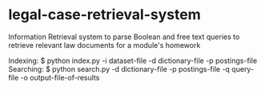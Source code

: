 # legal-case-retrieval-system
Information Retrieval system to parse Boolean and free text queries to retrieve relevant law documents for a module's homework

Indexing: $ python index.py -i dataset-file -d dictionary-file -p postings-file
Searching: $ python search.py -d dictionary-file -p postings-file -q query-file -o output-file-of-results
